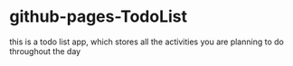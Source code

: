 # github-pages-TodoList
this is a todo list app, which stores all the activities you  are planning to  do throughout the day
